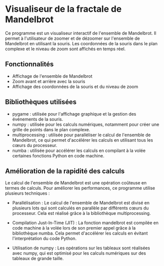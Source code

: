 # Visualiseur de la fractale de Mandelbrot

Ce programme est un visualiseur interactif de l'ensemble de Mandelbrot. Il permet à l'utilisateur de zoomer et de dézoomer sur l'ensemble de Mandelbrot en utilisant la souris. 
Les coordonnées de la souris dans le plan complexe et le niveau de zoom sont affichés en temps réel.

## Fonctionnalités

- Affichage de l'ensemble de Mandelbrot
- Zoom avant et arrière avec la souris
- Affichage des coordonnées de la souris et du niveau de zoom

## Bibliothèques utilisées

- pygame : utilisée pour l'affichage graphique et la gestion des événements de la souris.
- numpy : utilisée pour les calculs numériques, notamment pour créer une grille de points dans le plan complexe.
- multiprocessing : utilisée pour paralléliser le calcul de l'ensemble de Mandelbrot, ce qui permet d'accélérer les calculs en utilisant tous les cœurs du processeur.
- numba : utilisée pour accélérer les calculs en compilant à la volée certaines fonctions Python en code machine.

## Amélioration de la rapidité des calculs

Le calcul de l'ensemble de Mandelbrot est une opération coûteuse en termes de calculs. Pour améliorer les performances, ce programme utilise plusieurs techniques :

- Parallélisation : Le calcul de l'ensemble de Mandelbrot est divisé en plusieurs lots qui sont calculés en parallèle par différents cœurs du processeur. Cela est réalisé grâce à la bibliothèque multiprocessing.

- Compilation Just-In-Time (JIT) : La fonction mandelbrot est compilée en code machine à la volée lors de son premier appel grâce à la bibliothèque numba. Cela permet d'accélérer les calculs en évitant l'interprétation du code Python.

- Utilisation de numpy : Les opérations sur les tableaux sont réalisées avec numpy, qui est optimisé pour les calculs numériques sur des tableaux de grande taille.
